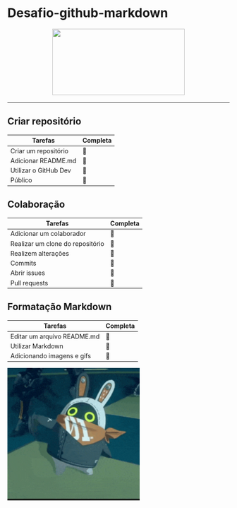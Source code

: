 # Desafio-github-markdown
<div align="center">
<img src="https://encrypted-tbn0.gstatic.com/images?q=tbn:ANd9GcROxpkb3ck5TmYep9-LA47DCHXXe4GXupf7QQ&s" width="300px" height="150px">
</div>

---

<h2> Criar repositório </h2>

|Tarefas|Completa|
|-------|--------|
|Criar um repositório|🌟|
|Adicionar README.md|🌟|
|Utilizar o GitHub Dev|🌟|
|Público|🌟|


<h2> Colaboração </h2>

|Tarefas|Completa|
|-------|--------|
|Adicionar um colaborador|🌟|
|Realizar um clone do repositório|🌟|
|Realizem alterações|🌟|
|Commits|🌟|
|Abrir issues|🌟|
|Pull requests|🌟|

<h2> Formatação Markdown </h2>

|Tarefas|Completa|
|-------|--------|
|Editar um arquivo README.md|🌟|
|Utilizar Markdown|🌟|
|Adicionando imagens e gifs|🌟|

<img align="center" src="Eous wave.gif" height=300px width=300px>
